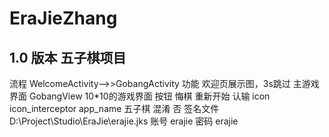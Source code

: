 # EraJieZhang
## 1.0 版本 五子棋项目
   流程 WelcomeActivity-->>GobangActivity
   功能 欢迎页展示图，3s跳过
        主游戏界面 GobangView 10*10的游戏界面
            按钮 悔棋 重新开始 认输
   icon icon_interceptor
   app_name 五子棋
   混淆 否
   签名文件 D:\Project\Studio\EraJie\erajie.jks
   账号 erajie
   密码 erajie
   